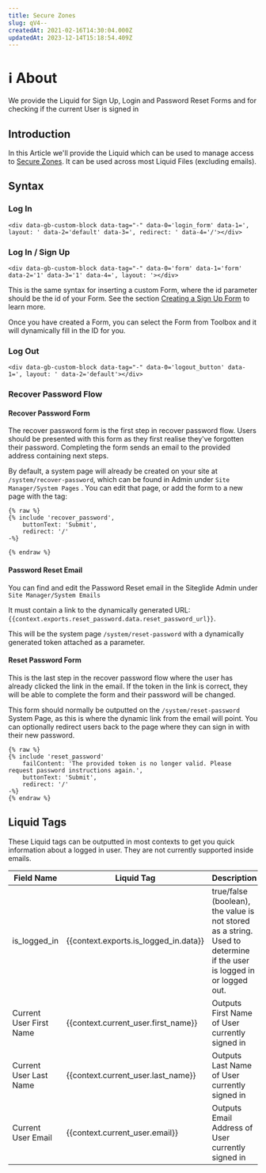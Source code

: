 ```yaml
---
title: Secure Zones
slug: qV4--
createdAt: 2021-02-16T14:30:04.000Z
updatedAt: 2023-12-14T15:18:54.409Z
---
```


# ℹ️ About

We provide the Liquid for Sign Up, Login and Password Reset Forms and for checking if the current User is signed in

## Introduction

In this Article we'll provide the Liquid which can be used to manage access to [Secure Zones](https://help.siteglide.com/en/article/secure-zones-getting-started-15nnl5f/). It can be used across most Liquid Files (excluding emails).

## Syntax

### Log In

`<div data-gb-custom-block data-tag="-" data-0='login_form' data-1=', layout: ' data-2='default' data-3=', redirect: ' data-4='/'></div>`

### Log In / Sign Up

`<div data-gb-custom-block data-tag="-" data-0='form' data-1='form' data-2='1' data-3='1' data-4=', layout: '></div>`

This is the same syntax for inserting a custom Form, where the id parameter should be the id of your Form. See the section [Creating a Sign Up Form](https://help.siteglide.com/article/138-secure-zones-getting-started#2-adding-a-sign-up-form) to learn more.

Once you have created a Form, you can select the Form from Toolbox and it will dynamically fill in the ID for you.

### Log Out

`<div data-gb-custom-block data-tag="-" data-0='logout_button' data-1=', layout: ' data-2='default'></div>`

### Recover Password Flow

#### Recover Password Form

The recover password form is the first step in recover password flow. Users should be presented with this form as they first realise they've forgotten their password. Completing the form sends an email to the provided address containing next steps.

By default, a system page will already be created on your site at `/system/recover-password`, which can be found in Admin under `Site Manager/System Pages` . You can edit that page, or add the form to a new page with the tag:

```liquid
{% raw %}
{% include 'recover_password',
	buttonText: 'Submit',
	redirect: '/'
-%}

{% endraw %}
```

#### Password Reset Email

You can find and edit the Password Reset email in the Siteglide Admin under `Site Manager/System Emails`

It must contain a link to the dynamically generated URL: `{{context.exports.reset_password.data.reset_password_url}}`.

This will be the system page `/system/reset-password` with a dynamically generated token attached as a parameter.

#### Reset Password Form

This is the last step in the recover password flow where the user has already clicked the link in the email. If the token in the link is correct, they will be able to complete the form and their password will be changed.

This form should normally be outputted on the `/system/reset-password` System Page, as this is where the dynamic link from the email will point. You can optionally redirect users back to the page where they can sign in with their new password.

```liquid
{% raw %}
{% include 'reset_password'
	failContent: 'The provided token is no longer valid. Please request password instructions again.',
	buttonText: 'Submit',
	redirect: '/'
-%}
{% endraw %}
```

## Liquid Tags

These Liquid tags can be outputted in most contexts to get you quick information about a logged in user. They are not currently supported inside emails.

| **Field Name**          | **Liquid Tag**                            | **Description**                                                                                                      |
| ----------------------- | ----------------------------------------- | -------------------------------------------------------------------------------------------------------------------- |
| is\_logged\_in          | \{{context.exports.is\_logged\_in.data\}} | true/false (boolean), the value is not stored as a string. Used to determine if the user is logged in or logged out. |
| Current User First Name | \{{context.current\_user.first\_name\}}   | Outputs First Name of User currently signed in                                                                       |
| Current User Last Name  | \{{context.current\_user.last\_name\}}    | Outputs Last Name of User currently signed in                                                                        |
| Current User Email      | \{{context.current\_user.email\}}         | Outputs Email Address of User currently signed in                                                                    |
